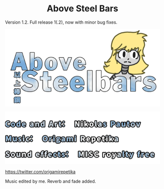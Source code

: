 <h1 align="center">Above Steel Bars</h1>

Version 1.2. Full release 1(.2), now with minor bug fixes.

![Logo](https://github.com/MirrorMiru/MIRU/blob/main/Bruh.png)

![Credit](https://github.com/MirrorMiru/MIRU/blob/main/Credit.png)

https://twitter.com/origamirepetika

Music edited by me. Reverb and fade added.
